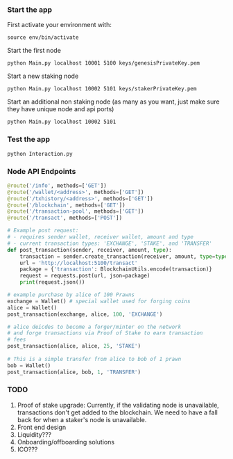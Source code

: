 ### Start the app
First activate your environment with:
```
source env/bin/activate
```

Start the first node
```
python Main.py localhost 10001 5100 keys/genesisPrivateKey.pem
```

Start a new staking node
```
python Main.py localhost 10002 5101 keys/stakerPrivateKey.pem 
```

Start an additional non staking node (as many as you want, just make sure they have unique node and api ports)
```
python Main.py localhost 10002 5101
```

### Test the app
```
python Interaction.py
```

### Node API Endpoints
```python
@route('/info', methods=['GET'])
@route('/wallet/<address>', methods=['GET'])
@route('/txhistory/<address>', methods=['GET'])
@route('/blockchain', methods=['GET'])
@route('/transaction-pool', methods=['GET'])
@route('/transact', methods=['POST'])

# Example post request:
# - requires sender wallet, receiver wallet, amount and type
# - current transaction types: 'EXCHANGE', 'STAKE', and 'TRANSFER'
def post_transaction(sender, receiver, amount, type):
    transaction = sender.create_transaction(receiver, amount, type=type)
    url = 'http://localhost:5100/transact'
    package = {'transaction': BlockchainUtils.encode(transaction)}
    request = requests.post(url, json=package)
    print(request.json())

# example purchase by alice of 100 Prawns
exchange = Wallet() # special wallet used for forging coins
alice = Wallet()
post_transaction(exchange, alice, 100, 'EXCHANGE')

# alice deicdes to become a forger/minter on the network
# and forge transactions via Proof of Stake to earn transaction
# fees   
post_transaction(alice, alice, 25, 'STAKE')
    
# This is a simple transfer from alice to bob of 1 prawn
bob = Wallet()
post_transaction(alice, bob, 1, 'TRANSFER')
```

### TODO

1. Proof of stake upgrade:
Currently, if the validating node is unavailable, transactions don't get added to the blockchain. We need to have a fall back for when a staker's node is unavailable.
2. Front end design
3. Liquidity???
4. Onboarding/offboarding solutions
5. ICO???